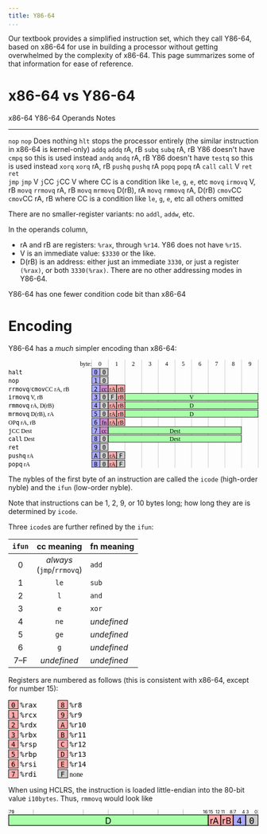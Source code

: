 ```yaml
---
title: Y86-64
...
```


Our textbook provides a simplified instruction set, which they call Y86-64, based on x86-64 for use in building a processor without getting overwhelmed by the complexity of x86-64.
This page summarizes some of that information for ease of reference.

# x86-64 vs Y86-64

x86-64      Y86-64      Operands    Notes
-------     -------     ---------   -----------------
`nop`       `nop`                   Does nothing
            `hlt`                   stops the processor entirely (the similar instruction in x86-64 is kernel-only)
`addq`      `addq`      rA, rB
`subq`      `subq`      rA, rB      Y86 doesn't have `cmpq` so this is used instead
`andq`      `andq`      rA, rB      Y86 doesn't have `testq` so this is used instead
`xorq`      `xorq`      rA, rB
`pushq`     `pushq`     rA
`popq`      `popq`      rA
`call`      `call`      V
`ret`       `ret`       
`jmp`       `jmp`       V
`j`CC       `j`CC       V           where CC is a condition like `le`, `g`, `e`, etc
`movq`      `irmovq`    V, rB
`movq`      `rrmovq`    rA, rB
`movq`      `mrmovq`    D(rB), rA
`movq`      `rmmovq`    rA, D(rB)
`cmov`CC    `cmov`CC    rA, rB      where CC is a condition like `le`, `g`, `e`, etc
all others  omitted

There are no smaller-register variants: no `addl`, `addw`, etc.

In the operands column,

- rA and rB are registers: `%rax`, through `%r14`. Y86 does not have `%r15`.
- V is an immediate value: `$3330` or the like.
- D(rB) is an address:
    either just an immediate `3330`,
    or just a register `(%rax)`,
    or both `3330(%rax)`.
    There are no other addressing modes in Y86-64.

Y86-64 has one fewer condition code bit than x86-64

# Encoding

Y86-64 has a *much* simpler encoding than x86-64:

<svg viewBox="0 0 601 260" font-family="serif" font-size="14" style="max-width:42.9em">
<text x="200" y="16" text-anchor="end">byte:</text>
<text x="220" y="16" text-anchor="middle">0</text>
<text x="260" y="16" text-anchor="middle">1</text>
<text x="300" y="16" text-anchor="middle">2</text>
<text x="340" y="16" text-anchor="middle">3</text>
<text x="380" y="16" text-anchor="middle">4</text>
<text x="420" y="16" text-anchor="middle">5</text>
<text x="460" y="16" text-anchor="middle">6</text>
<text x="500" y="16" text-anchor="middle">7</text>
<text x="540" y="16" text-anchor="middle">8</text>
<text x="580" y="16" text-anchor="middle">9</text>
<path fill="none" stroke="black" stroke-width="0.25" d="M 200,0 v 260 M 240,0 v 260 M 280,0 v 260 M 320,0 v 260 M 360,0 v 260 M 400,0 v 260 M 440,0 v 260 M 480,0 v 260 M 520,0 v 260 M 560,0 v 260 M 600,0 v 260"/>
<g transform="translate(0,20)">
<rect x="200.5" y="1.5" width="19.5" height="17" fill="#aaf" stroke="black"/>
<rect x="220" y="1.5" width="19.5" height="17" fill="#ccc" stroke="black"/>
<text x="0" y="16" font-family="monospace">halt</text>
<text x="210" y="16" text-anchor="middle" font-family="monospace">0</text>
<text x="230" y="16" text-anchor="middle" font-family="monospace">0</text>
</g>
<g transform="translate(0,40)">
<rect x="200.5" y="1.5" width="19.5" height="17" fill="#aaf" stroke="black"/>
<rect x="220" y="1.5" width="19.5" height="17" fill="#ccc" stroke="black"/>
<text x="0" y="16" font-family="monospace">nop</text>
<text x="210" y="16" text-anchor="middle" font-family="monospace">1</text>
<text x="230" y="16" text-anchor="middle" font-family="monospace">0</text>
</g>
<g transform="translate(0,60)">
<rect x="200.5" y="1.5" width="19.5" height="17" fill="#aaf" stroke="black"/>
<rect x="220" y="1.5" width="19.5" height="17" fill="#c8c" stroke="black"/>
<rect x="240" y="1.5" width="19.5" height="17" fill="#faa" stroke="black"/>
<rect x="260" y="1.5" width="19.5" height="17" fill="#faa" stroke="black"/>
<text x="0" y="16"><tspan font-family="monospace">rrmovq</tspan>/<tspan font-family="monospace">cmov</tspan>CC rA, rB</text>
<text x="210" y="16" text-anchor="middle" font-family="monospace">2</text>
<text x="230" y="16" text-anchor="middle">cc</text>
<text x="250" y="16" text-anchor="middle">rA</text>
<text x="270" y="16" text-anchor="middle">rB</text>
</g>
<g transform="translate(0,80)">
<rect x="200.5" y="1.5" width="19.5" height="17" fill="#aaf" stroke="black"/>
<rect x="220" y="1.5" width="19.5" height="17" fill="#ccc" stroke="black"/>
<rect x="240" y="1.5" width="19.5" height="17" fill="#ccc" stroke="black"/>
<rect x="260" y="1.5" width="19.5" height="17" fill="#faa" stroke="black"/>
<rect x="280" y="1.5" width="319.5" height="17" fill="#afa" stroke="black"/>
<text x="0" y="16"><tspan font-family="monospace">irmovq</tspan> V, rB</text>
<text x="210" y="16" text-anchor="middle" font-family="monospace">3</text>
<text x="230" y="16" text-anchor="middle" font-family="monospace">0</text>
<text x="250" y="16" text-anchor="middle" font-family="monospace">F</text>
<text x="270" y="16" text-anchor="middle">rB</text>
<text x="440" y="16" text-anchor="middle">V</text>
</g>
<g transform="translate(0,100)">
<rect x="200.5" y="1.5" width="19.5" height="17" fill="#aaf" stroke="black"/>
<rect x="220" y="1.5" width="19.5" height="17" fill="#ccc" stroke="black"/>
<rect x="240" y="1.5" width="19.5" height="17" fill="#faa" stroke="black"/>
<rect x="260" y="1.5" width="19.5" height="17" fill="#faa" stroke="black"/>
<rect x="280" y="1.5" width="319.5" height="17" fill="#afa" stroke="black"/>
<text x="0" y="16"><tspan font-family="monospace">rmmovq</tspan> rA, D(rB)</text>
<text x="210" y="16" text-anchor="middle" font-family="monospace">4</text>
<text x="230" y="16" text-anchor="middle" font-family="monospace">0</text>
<text x="250" y="16" text-anchor="middle">rA</text>
<text x="270" y="16" text-anchor="middle">rB</text>
<text x="440" y="16" text-anchor="middle">D</text>
</g>
<g transform="translate(0,120)">
<rect x="200.5" y="1.5" width="19.5" height="17" fill="#aaf" stroke="black"/>
<rect x="220" y="1.5" width="19.5" height="17" fill="#ccc" stroke="black"/>
<rect x="240" y="1.5" width="19.5" height="17" fill="#faa" stroke="black"/>
<rect x="260" y="1.5" width="19.5" height="17" fill="#faa" stroke="black"/>
<rect x="280" y="1.5" width="319.5" height="17" fill="#afa" stroke="black"/>
<text x="0" y="16"><tspan font-family="monospace">mrmovq</tspan> D(rB), rA</text>
<text x="210" y="16" text-anchor="middle" font-family="monospace">5</text>
<text x="230" y="16" text-anchor="middle" font-family="monospace">0</text>
<text x="250" y="16" text-anchor="middle">rA</text>
<text x="270" y="16" text-anchor="middle">rB</text>
<text x="440" y="16" text-anchor="middle">D</text>
</g>
<g transform="translate(0,140)">
<rect x="200.5" y="1.5" width="19.5" height="17" fill="#aaf" stroke="black"/>
<rect x="220" y="1.5" width="19.5" height="17" fill="#c8c" stroke="black"/>
<rect x="240" y="1.5" width="19.5" height="17" fill="#faa" stroke="black"/>
<rect x="260" y="1.5" width="19.5" height="17" fill="#faa" stroke="black"/>
<text x="0" y="16">OP<tspan font-family="monospace">q</tspan> rA, rB</text>
<text x="210" y="16" text-anchor="middle" font-family="monospace">6</text>
<text x="230" y="16" text-anchor="middle">fn</text>
<text x="250" y="16" text-anchor="middle">rA</text>
<text x="270" y="16" text-anchor="middle">rB</text>
</g>
<g transform="translate(0,160)">
<rect x="200.5" y="1.5" width="19.5" height="17" fill="#aaf" stroke="black"/>
<rect x="220" y="1.5" width="19.5" height="17" fill="#c8c" stroke="black"/>
<rect x="240" y="1.5" width="319.5" height="17" fill="#afa" stroke="black"/>
<text x="0" y="16"><tspan font-family="monospace">j</tspan>CC Dest</text>
<text x="210" y="16" text-anchor="middle" font-family="monospace">7</text>
<text x="230" y="16" text-anchor="middle">cc</text>
<text x="400" y="16" text-anchor="middle">Dest</text>
</g>
<g transform="translate(0,180)">
<rect x="200.5" y="1.5" width="19.5" height="17" fill="#aaf" stroke="black"/>
<rect x="220" y="1.5" width="19.5" height="17" fill="#ccc" stroke="black"/>
<rect x="240" y="1.5" width="319.5" height="17" fill="#afa" stroke="black"/>
<text x="0" y="16"><tspan font-family="monospace">call</tspan> Dest</text>
<text x="210" y="16" text-anchor="middle" font-family="monospace">8</text>
<text x="230" y="16" text-anchor="middle" font-family="monospace">0</text>
<text x="400" y="16" text-anchor="middle">Dest</text>
</g>
<g transform="translate(0,200)">
<rect x="200.5" y="1.5" width="19.5" height="17" fill="#aaf" stroke="black"/>
<rect x="220" y="1.5" width="19.5" height="17" fill="#ccc" stroke="black"/>
<text x="0" y="16" font-family="monospace">ret</text>
<text x="210" y="16" text-anchor="middle" font-family="monospace">9</text>
<text x="230" y="16" text-anchor="middle" font-family="monospace">0</text>
</g>
<g transform="translate(0,220)">
<rect x="200.5" y="1.5" width="19.5" height="17" fill="#aaf" stroke="black"/>
<rect x="220" y="1.5" width="19.5" height="17" fill="#ccc" stroke="black"/>
<rect x="240" y="1.5" width="19.5" height="17" fill="#faa" stroke="black"/>
<rect x="260" y="1.5" width="19.5" height="17" fill="#ccc" stroke="black"/>
<text x="0" y="16"><tspan font-family="monospace">pushq</tspan> rA</text>
<text x="210" y="16" text-anchor="middle" font-family="monospace">A</text>
<text x="230" y="16" text-anchor="middle" font-family="monospace">0</text>
<text x="250" y="16" text-anchor="middle">rA</text>
<text x="270" y="16" text-anchor="middle" font-family="monospace">F</text>
</g>
<g transform="translate(0,240)">
<rect x="200.5" y="1.5" width="19.5" height="17" fill="#aaf" stroke="black"/>
<rect x="220" y="1.5" width="19.5" height="17" fill="#ccc" stroke="black"/>
<rect x="240" y="1.5" width="19.5" height="17" fill="#faa" stroke="black"/>
<rect x="260" y="1.5" width="19.5" height="17" fill="#ccc" stroke="black"/>
<text x="0" y="16"><tspan font-family="monospace">popq</tspan> rA</text>
<text x="210" y="16" text-anchor="middle" font-family="monospace">B</text>
<text x="230" y="16" text-anchor="middle" font-family="monospace">0</text>
<text x="250" y="16" text-anchor="middle">rA</text>
<text x="270" y="16" text-anchor="middle" font-family="monospace">F</text>
</g>
</svg>

The nybles of the first byte of an instruction are called the `icode` (high-order nyble) and the `ifun` (low-order nyble).

Note that instructions can be 1, 2, 9, or 10 bytes long; how long they are is determined by `icode`.

Three `icode`s are further refined by the `ifun`:

| `ifun` | cc meaning | fn meaning |
|:-----:|:----------:|:-----------|
| 0 | *always*<br/>(`jmp`/`rrmovq`) | `add` |
| 1 | `le` | `sub` |
| 2 | `l`  | `and` |
| 3 | `e`  | `xor` |
| 4 | `ne` | *undefined* |
| 5 | `ge` | *undefined* |
| 6 | `g`  | *undefined* |
|7–F| *undefined*  | *undefined*  |

Registers are numbered as follows (this is consistent with x86-64, except for number 15):

<svg viewBox="0 20 200 160" font-family="monospace" font-size="14" style="max-width:14.2em">
<g transform="translate(0,20)">
<rect x="0.5" y="1.5" width="19.5" height="17" fill="#faa" stroke="black"/>
<text x="10" y="16" text-anchor="middle">0</text>
<text x="24" y="16">%rax</text>
</g>
<g transform="translate(0,40)">
<rect x="0.5" y="1.5" width="19.5" height="17" fill="#faa" stroke="black"/>
<text x="10" y="16" text-anchor="middle">1</text>
<text x="24" y="16">%rcx</text>
</g>
<g transform="translate(0,60)">
<rect x="0.5" y="1.5" width="19.5" height="17" fill="#faa" stroke="black"/>
<text x="10" y="16" text-anchor="middle">2</text>
<text x="24" y="16">%rdx</text>
</g>
<g transform="translate(0,80)">
<rect x="0.5" y="1.5" width="19.5" height="17" fill="#faa" stroke="black"/>
<text x="10" y="16" text-anchor="middle">3</text>
<text x="24" y="16">%rbx</text>
</g>
<g transform="translate(0,100)">
<rect x="0.5" y="1.5" width="19.5" height="17" fill="#faa" stroke="black"/>
<text x="10" y="16" text-anchor="middle">4</text>
<text x="24" y="16">%rsp</text>
</g>
<g transform="translate(0,120)">
<rect x="0.5" y="1.5" width="19.5" height="17" fill="#faa" stroke="black"/>
<text x="10" y="16" text-anchor="middle">5</text>
<text x="24" y="16">%rbp</text>
</g>
<g transform="translate(0,140)">
<rect x="0.5" y="1.5" width="19.5" height="17" fill="#faa" stroke="black"/>
<text x="10" y="16" text-anchor="middle">6</text>
<text x="24" y="16">%rsi</text>
</g>
<g transform="translate(0,160)">
<rect x="0.5" y="1.5" width="19.5" height="17" fill="#faa" stroke="black"/>
<text x="10" y="16" text-anchor="middle">7</text>
<text x="24" y="16">%rdi</text>
</g>
<g transform="translate(100,20)">
<rect x="0.5" y="1.5" width="19.5" height="17" fill="#faa" stroke="black"/>
<text x="10" y="16" text-anchor="middle">8</text>
<text x="24" y="16">%r8</text>
</g>
<g transform="translate(100,40)">
<rect x="0.5" y="1.5" width="19.5" height="17" fill="#faa" stroke="black"/>
<text x="10" y="16" text-anchor="middle">9</text>
<text x="24" y="16">%r9</text>
</g>
<g transform="translate(100,60)">
<rect x="0.5" y="1.5" width="19.5" height="17" fill="#faa" stroke="black"/>
<text x="10" y="16" text-anchor="middle">A</text>
<text x="24" y="16">%r10</text>
</g>
<g transform="translate(100,80)">
<rect x="0.5" y="1.5" width="19.5" height="17" fill="#faa" stroke="black"/>
<text x="10" y="16" text-anchor="middle">B</text>
<text x="24" y="16">%r11</text>
</g>
<g transform="translate(100,100)">
<rect x="0.5" y="1.5" width="19.5" height="17" fill="#faa" stroke="black"/>
<text x="10" y="16" text-anchor="middle">C</text>
<text x="24" y="16">%r12</text>
</g>
<g transform="translate(100,120)">
<rect x="0.5" y="1.5" width="19.5" height="17" fill="#faa" stroke="black"/>
<text x="10" y="16" text-anchor="middle">D</text>
<text x="24" y="16">%r13</text>
</g>
<g transform="translate(100,140)">
<rect x="0.5" y="1.5" width="19.5" height="17" fill="#faa" stroke="black"/>
<text x="10" y="16" text-anchor="middle">E</text>
<text x="24" y="16">%r14</text>
</g>
<g transform="translate(100,160)">
<rect x="0.5" y="1.5" width="19.5" height="17" fill="#ccc" stroke="black"/>
<text x="10" y="16" text-anchor="middle">F</text>
<text x="24" y="16" font-family="serif">none</text>
</g>
</svg>

When using HCLRS, the instruction is loaded little-endian into the 80-bit value `i10bytes`.
Thus, `rmmovq` would look like

<svg viewBox="0 0 401 27" style="max-width:42.9em">
<g transform="translate(0,-10)" font-size="7">
<text x="399" y="16" text-anchor="end">0</text>
<text x="381" y="16" text-anchor="start">3</text>
<text x="379" y="16" text-anchor="end">4</text>
<text x="361" y="16" text-anchor="start">7</text>
<text x="359" y="16" text-anchor="end">8</text>
<text x="341" y="16" text-anchor="start">11</text>
<text x="339" y="16" text-anchor="end">12</text>
<text x="321" y="16" text-anchor="start">15</text>
<text x="319" y="16" text-anchor="end">16</text>
<text x="1" y="16" text-anchor="start">79</text>
<path fill="none" stroke="black" stroke-width="0.25" d="M 0,0 v 20 M 40,0 v 20 M 8,0 v 20 M 120,0 v 20 M 160,0 v 20 M 200,0 v 20 M 240,0 v 20 M 280,0 v 20 M 320,0 v 20 M 360,0 v 20 M 400,0 v 20"/>
</g>
<g transform="translate(0,7)" font-size="14">
<rect x="360.5" y="1.5" width="19.5" height="17" fill="#aaf" stroke="black"/>
<rect x="380.5" y="1.5" width="19.5" height="17" fill="#ccc" stroke="black"/>
<rect x="320.5" y="1.5" width="19.5" height="17" fill="#faa" stroke="black"/>
<rect x="340.5" y="1.5" width="19.5" height="17" fill="#faa" stroke="black"/>
<rect x="0.5" y="1.5" width="319.5" height="17" fill="#afa" stroke="black"/>
<text x="370" y="16" text-anchor="middle" font-family="monospace">4</text>
<text x="390" y="16" text-anchor="middle" font-family="monospace">0</text>
<text x="330" y="16" text-anchor="middle">rA</text>
<text x="350" y="16" text-anchor="middle">rB</text>
<text x="160" y="16" text-anchor="middle">D</text>
</g>
</svg>
